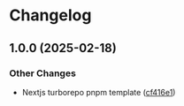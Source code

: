# Changelog

## 1.0.0 (2025-02-18)


### Other Changes

* Nextjs turborepo pnpm template ([cf416e1](https://github.com/FRONT-JB/nextjs15-turborepo-pnpm-template/commit/cf416e1c909fa261facbd974a869054f70874548))
